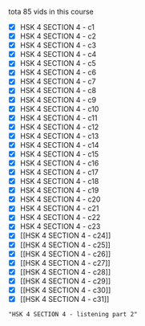 tota 85 vids in this course
- [x] HSK 4 SECTION 4 - c1
- [x] HSK 4 SECTION 4 - c2
- [x] HSK 4 SECTION 4 - c3
- [x] HSK 4 SECTION 4 - c4
- [x] HSK 4 SECTION 4 - c5
- [x] HSK 4 SECTION 4 - c6
- [x] HSK 4 SECTION 4 - c7
- [x] HSK 4 SECTION 4 - c8
- [x] HSK 4 SECTION 4 - c9
- [x] HSK 4 SECTION 4 - c10
- [x] HSK 4 SECTION 4 - c11
- [x] HSK 4 SECTION 4 - c12
- [x] HSK 4 SECTION 4 - c13
- [x] HSK 4 SECTION 4 - c14
- [x] HSK 4 SECTION 4 - c15
- [x] HSK 4 SECTION 4 - c16
- [x] HSK 4 SECTION 4 - c17
- [x] HSK 4 SECTION 4 - c18
- [x] HSK 4 SECTION 4 - c19
- [x] HSK 4 SECTION 4 - c20
- [x] HSK 4 SECTION 4 - c21
- [x] HSK 4 SECTION 4 - c22
- [x] HSK 4 SECTION 4 - c23
- [x] [[HSK 4 SECTION 4 - c24]]
- [x] [[HSK 4 SECTION 4 - c25]]
- [x] [[HSK 4 SECTION 4 - c26]]
- [x] [[HSK 4 SECTION 4 - c27]]
- [x] [[HSK 4 SECTION 4 - c28]]
- [x] [[HSK 4 SECTION 4 - c29]]
- [x] [[HSK 4 SECTION 4 - c30]]
- [x] [[HSK 4 SECTION 4 - c31]]
```query 2021-11-25 08:56
"HSK 4 SECTION 4 - listening part 2"
```